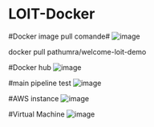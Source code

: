# LOIT-Docker 

#Docker image pull comande#
![image](https://github.com/Saliya-LOIT2023-Pathum-New/development-team/assets/96324718/5f830a7d-3957-4fb6-a962-a96536ac5fad)

docker pull pathumra/welcome-loit-demo

#Docker hub
![image](https://github.com/Saliya-LOIT2023-Pathum-New/development-team/assets/96324718/ff7e4c3a-5bc5-4543-a0cb-f2ce4ab5b295)

#main pipeline test
![image](https://github.com/Saliya-LOIT2023-Pathum-New/development-team/assets/96324718/4ab931c2-d4c1-46b4-82b7-ff3b1ae7b7e1)

#AWS  instance
![image](https://github.com/Saliya-LOIT2023-Pathum-New/development-team/assets/96324718/79381896-9e8d-4830-b6eb-5dadc5af03af)

#Virtual Machine
![image](https://github.com/Saliya-LOIT2023-Pathum-New/development-team/assets/96324718/11dcfc2c-89f0-432f-96a0-54c3f2321acb)





